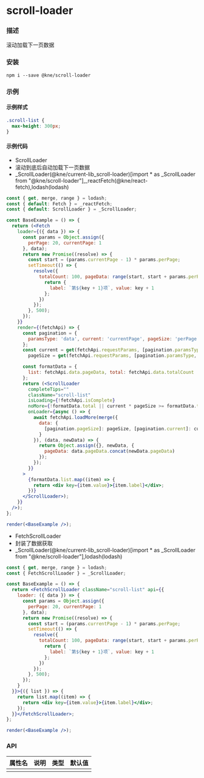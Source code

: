 
# scroll-loader


### 描述

滚动加载下一页数据


### 安装

```shell
npm i --save @kne/scroll-loader
```

### 示例


#### 示例样式

```scss
.scroll-list {
  max-height: 300px;
}
```

#### 示例代码

- ScrollLoader
- 滚动到底后自动加载下一页数据
- _ScrollLoader(@kne/current-lib_scroll-loader)[import * as _ScrollLoader from "@kne/scroll-loader"],_reactFetch(@kne/react-fetch),lodash(lodash)

```jsx
const { get, merge, range } = lodash;
const { default: Fetch } = _reactFetch;
const { default: ScrollLoader } = _ScrollLoader;

const BaseExample = () => {
  return (<Fetch
    loader={({ data }) => {
      const params = Object.assign({
        perPage: 20, currentPage: 1
      }, data);
      return new Promise((resolve) => {
        const start = (params.currentPage - 1) * params.perPage;
        setTimeout(() => {
          resolve({
            totalCount: 100, pageData: range(start, start + params.perPage).map((key) => {
              return {
                label: `第${key + 1}项`, value: key + 1
              };
            })
          });
        }, 500);
      });
    }}
    render={(fetchApi) => {
      const pagination = {
        paramsType: 'data', current: 'currentPage', pageSize: 'perPage', defaultPageSize: 20
      };
      const current = get(fetchApi.requestParams, [pagination.paramsType, pagination.current], 1),
        pageSize = get(fetchApi.requestParams, [pagination.paramsType, pagination.pageSize]) || pagination.defaultPageSize;

      const formatData = {
        list: fetchApi.data.pageData, total: fetchApi.data.totalCount
      };
      return (<ScrollLoader
        completeTips=""
        className="scroll-list"
        isLoading={!fetchApi.isComplete}
        noMore={!formatData.total || current * pageSize >= formatData.total}
        onLoader={async () => {
          await fetchApi.loadMore(merge({
            data: {
              [pagination.pageSize]: pageSize, [pagination.current]: current + 1
            }
          }), (data, newData) => {
            return Object.assign({}, newData, {
              pageData: data.pageData.concat(newData.pageData)
            });
          });
        }}
      >
        {formatData.list.map((item) => {
          return <div key={item.value}>{item.label}</div>;
        })}
      </ScrollLoader>);
    }}
  />);
};

render(<BaseExample />);

```

- FetchScrollLoader
- 封装了数据获取
- _ScrollLoader(@kne/current-lib_scroll-loader)[import * as _ScrollLoader from "@kne/scroll-loader"],lodash(lodash)

```jsx
const { get, merge, range } = lodash;
const { FetchScrollLoader } = _ScrollLoader;

const BaseExample = () => {
  return <FetchScrollLoader className="scroll-list" api={{
    loader: ({ data }) => {
      const params = Object.assign({
        perPage: 20, currentPage: 1
      }, data);
      return new Promise((resolve) => {
        const start = (params.currentPage - 1) * params.perPage;
        setTimeout(() => {
          resolve({
            totalCount: 100, pageData: range(start, start + params.perPage).map((key) => {
              return {
                label: `第${key + 1}项`, value: key + 1
              };
            })
          });
        }, 500);
      });
    }
  }}>{({ list }) => {
    return list.map((item) => {
      return <div key={item.value}>{item.label}</div>;
    });
  }}</FetchScrollLoader>;
};

render(<BaseExample />);

```


### API

| 属性名 | 说明 | 类型 | 默认值 |
|-----|----|----|-----|
|     |    |    |     |

